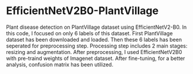 # EfficientNetV2B0-PlantVillage

Plant disease detection on PlantVillage dataset using EfficientNetV2-B0.
In this code, I focused on only 6 labels of this dataset. First PlantVillage dataset has been downloaded and loaded. Then these 6 labels has been seperated for preprocessing step. Processing step includes 2 main stages: resizing and augmentation. After preprocessing, I used EfficientNetV2B0 with pre-traind weights of Imagenet dataset. After fine-tuning, for a better analysis, confusion matrix has been utilized. 

